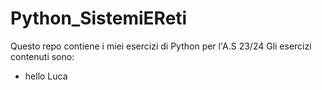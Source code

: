 # Python_SistemiEReti
Questo repo contiene i miei esercizi di Python per l'A.S 23/24
Gli esercizi contenuti sono:
- hello Luca

